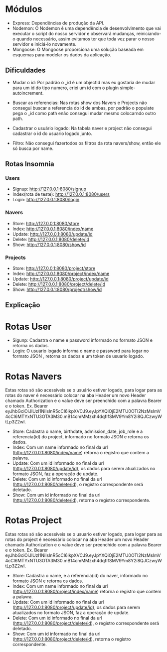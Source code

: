 # Módulos
- Express: Dependências de produção da API.
- Nodemon: O Nodemon é uma dependência de desenvolvimento que vai executar o script do nosso servidor e observará mudanças, reiniciando-o quando necessário, assim evitamos ter que toda vez parar o nosso servidor e iniciá-lo novamente. 
- Mongoose: O Mongoose proporciona uma solução baseada em esquemas para modelar os dados da aplicação.


## Dificuldades
- Mudar o id: Por padrão o _id é um objectId mas eu gostaria de mudar para um id do tipo numero, criei um id com o plugin simple-autoincrement.

- Buscar as referencias: Nas rotas show dos Navers e Projects não consegui buscar a referencia do id de ambas, por padrão o populate pega o _id como path enão consegui mudar mesmo colocarndo outro path.

- Cadastrar o usuário logado: Na tabela naver e project não consegui cadastrar o id do usuario logado junto.

- Filtro: Não consegui fazertodos os filtros da rota navers/show, então ele só busca por name.

## Rotas Insomnia
### Users
- Signup: http://127.0.0.1:8080/signup
- Index(rota de teste): http://127.0.0.1:8080/users
- Login: http://127.0.0.1:8080/login

### Navers
- Store: http://127.0.0.1:8080/store
- Index: http://127.0.0.1:8080/index/name
- Update: http://127.0.0.1:8080/update/id
- Delete: http://127.0.0.1:8080/delete/id
- Show: http://127.0.0.1:8080/show/id

### Projects

- Store: http://127.0.0.1:8080/project/store
- Index: http://127.0.0.1:8080/project/index/name
- Update: http://127.0.0.1:8080/project/update/id
- Delete: http://127.0.0.1:8080/project/delete/id
- Show: http://127.0.0.1:8080/project/show/id

## Explicação
# Rotas User
- Sigunp: Cadastra o name e password informado no formato JSON e retorna os dados.
- Login: O usuario logado informa o name e password para logar no formato JSON , retorna os dados e um token de usuario logado.

# Rotas Navers
Estas rotas só são acessíveis se o usuário estiver logado, para logar para as rotas do naver é necessário colocar na aba Header um novo Header chamado Authorization e o value deve ser preenchido com a palavra Bearer e o token. Ex. Bearer eyJhbGciOiJIUzI1NiIsInR5cCI6IkpXVCJ9.eyJpYXQiOjE2MTU0OTI2NzMsImV4cCI6MTYxNTU3OTA3M30.mB14cmMMzxh4dqfIfSMV9Ym8Y2i8QJCzwyWtLp3Z2wI.
- Store: Cadastra o name, birthdate, admission_date, job_role e a referencia(id) do project, informado no formato JSON e retorna os dados.
- Index: Com um name informado no final da url (http://127.0.0.1:8080/index/name) retorna o registro que contem a palavra.
- Update: Com um id informado no final da url (http://127.0.0.1:8080/update/id), os dados para serem atualizados no formato JSON, faz a operação de update.
- Delete: Com um id informado no final da url (http://127.0.0.1:8080/delete/id), o registro correspondente será deletado.
- Show: Com um id informado no final da url (http://127.0.0.1:8080/delete/id), retorna o registro correspondente.

# Rotas Project
Estas rotas só são acessíveis se o usuario estiver logado, para logar para as rotas do project é necessário colocar na aba Header um novo Header chamado Authorization e o value deve ser preenchido com a palavra Bearer e o token. Ex. Bearer eyJhbGciOiJIUzI1NiIsInR5cCI6IkpXVCJ9.eyJpYXQiOjE2MTU0OTI2NzMsImV4cCI6MTYxNTU3OTA3M30.mB14cmMMzxh4dqfIfSMV9Ym8Y2i8QJCzwyWtLp3Z2wI.
- Store: Cadastra o name,  e a referencia(id) do naver, informado no formato JSON e retorna os dados.
- Index: Com um name informado no final da url (http://127.0.0.1:8080/project/index/name) retorna o registro que contem a palavra.
- Update: Com um id informado no final da url (http://127.0.0.1:8080/project/update/id), os dados para serem atualizados no formato JSON, faz a operação de update.
- Delete: Com um id informado no final da url (http://127.0.0.1:8080/project/delete/id), o registro correspondente será deletado.
- Show: Com um id informado no final da url (http://127.0.0.1:8080/project/delete/id), retorna o registro correspondente.